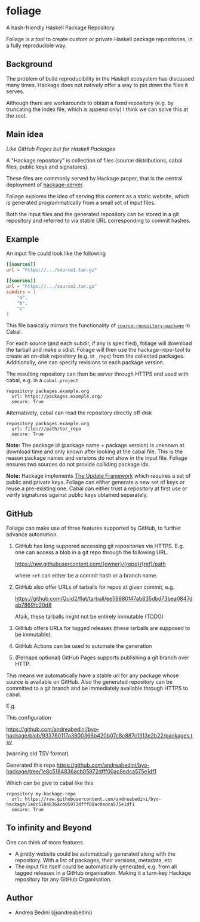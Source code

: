 # foliage

A hash-friendly Haskell Package Repository.

Foliage is a tool to create custom or private Haskell package repositories,
in a fully reproducible way.

## Background

The problem of build reproducibility in the Haskell ecosystem has discussed
many times. Hackage does not natively offer a way to pin down the files it
serves.

Although there are workarounds to obtain a fixed repository (e.g. by
truncating the index file, which is append only) I think we can solve this
at the root.

## Main idea

_Like GitHub Pages but for Haskell Packages_

A "Hackage repository" is collection of files (source distributions, cabal
files, public keys and signatures).

These files are commonly served by Hackage proper, that is the central
deployment of [hackage-server](https://github.com/haskell/hackage-server/).

Foliage explores the idea of serving this content as a static website,
which is generated programmatically from a small set of input files.

Both the input files and the generated repository can be stored in a git
repository and referred to via stable URL corresponding to commit hashes.


## Example

An input file could look like the following

```toml
[[sources]]
url = "https://.../source1.tar.gz"

[[sources]]
url = "https://.../source2.tar.gz"
subdirs = [
    "a",
    "b",
    "c"
]
```

This file basically mirrors the functionality of
[`source-repository-package`](https://cabal.readthedocs.io/en/3.6/cabal-project.html#specifying-packages-from-remote-version-control-locations)
in Cabal.

For each source (and each subdir, if any is specified), foliage will
download the tarball and make a sdist. Foliage will then use the
hackage-repo-tool to create an on-disk repository (e.g. in `_repo`) from
the collected packages. Additionally, one can specify revisions to each
package version.

The resulting repository can then be server through HTTPS and used with
cabal, e.g. in a `cabal.project`

```
repository packages.example.org
  url: https://packages.example.org/
  secure: True
```

Alternatively, cabal can read the repository directly off disk

```
repository packages.example.org
  url: file:///path/to/_repo
  secure: True
```

**Note:** The package id (package name + package version) is unknown at
download time and only known after looking at the cabal file. This is the
reason package names and versions do not show in the input file. Foliage
ensures two sources do not provide colliding package ids.

**Note:** Hackage implements [The Update
Framework](https://theupdateframework.io) which requires a set of public
and private keys. Foliage can either generate a new set of keys or reuse a
pre-existing one. Cabal can either trust a repository at first use or
verify signatures against public keys obtained separately.

## GitHub

Foliage can make use of three features supported by GitHub, to further advance automation.

1. GitHub has long suppored accessing git repositories via HTTPS. E.g. one can access a blob in a git repo through the following URL.

   https://raw.githubusercontent.com/{owner}/{repo}/{ref}/path

   where `ref` can either be a commit hash or a branch name.

2. GitHub also offer URLs of tarballs for repos at given commit, e.g.

   https://github.com/Quid2/flat/tarball/ee59880f47ab835dbd73bea0847dab7869fc20d8

   Afaik, these tarballs might not be entirely immutable (TODO)

3. GitHub offers URLs for tagged releases (these tarballs are supposed to be immutable).

4. GitHub Actions can be used to automate the generation

5. (Perhaps optional) GitHub Pages supports publishing a git branch over HTTP.

This means we automatically have a stable url for any package whose source is available on GitHub.
Also the generated repository can be committed to a git branch and be immediately available through HTTPS to cabal.

E.g.

This configuration

https://github.com/andreabedini/byo-hackage/blob/933760117a3800366b420b07c8c887c1313e2b22/packages.tsv

(warning old TSV format)

Generated this repo https://github.com/andreabedini/byo-hackage/tree/1e8c5184836acb05972dfff00ac8edca575e1df1

Which can be give to cabal like this

```
repository my-hackage-repo
  url: https://raw.githubusercontent.com/andreabedini/byo-hackage/1e8c5184836acb05972dfff00ac8edca575e1df1
  secure: True
```

## To infinity and Beyond

One can think of more features

- A pretty website could be automatically generated along with the
  repository. With a list of packages, their versions, metadata, etc
- The input file itself could be automatically generated, e.g. from all
  tagged releases in a GitHub organisation. Making it a turn-key Hackage
  repository for any GitHub Organisation.

## Author

- Andrea Bedini (@andreabedini)


